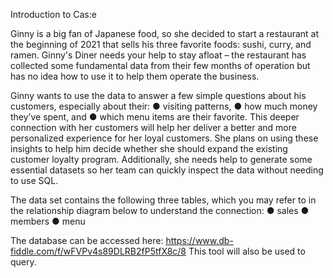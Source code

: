 Introduction to Cas:e

Ginny is a big fan of Japanese food, so she decided to start a restaurant at the beginning of 2021 that sells his three favorite 
foods: sushi, curry, and ramen.
 Ginny's Diner needs your help to stay afloat – the restaurant has collected some fundamental data from their few months of 
operation but has no idea how to use it to help them operate the business.

Ginny wants to use the data to answer a few simple questions about his customers, especially about their:
● visiting patterns,
● how much money they’ve spent, and
● which menu items are their favorite.
This deeper connection with her customers will help her deliver a better and more personalized experience for her loyal 
customers.
She plans on using these insights to help him decide whether she should expand the existing customer loyalty program. 
Additionally, she needs help to generate some essential datasets so her team can quickly inspect the data without needing to 
use SQL.

The data set contains the following three tables, which you may refer to in the relationship diagram below to understand the 
connection:
● sales
● members
● menu

The database can be accessed here: https://www.db-fiddle.com/f/wFVPv4s89DLRB2fP5tfX8c/8
This tool will also be used to query.
